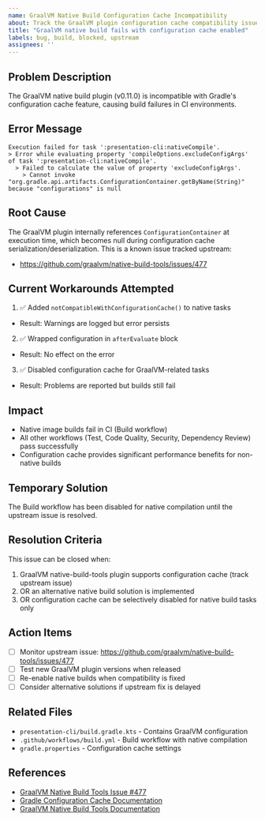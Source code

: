 ```yaml
---
name: GraalVM Native Build Configuration Cache Incompatibility
about: Track the GraalVM plugin configuration cache compatibility issue
title: "GraalVM native build fails with configuration cache enabled"
labels: bug, build, blocked, upstream
assignees: ''
---
```


## Problem Description

The GraalVM native build plugin (v0.11.0) is incompatible with Gradle's configuration cache feature, causing build failures in CI environments.

## Error Message

```
Execution failed for task ':presentation-cli:nativeCompile'.
> Error while evaluating property 'compileOptions.excludeConfigArgs' of task ':presentation-cli:nativeCompile'.
  > Failed to calculate the value of property 'excludeConfigArgs'.
    > Cannot invoke "org.gradle.api.artifacts.ConfigurationContainer.getByName(String)" because "configurations" is null
```

## Root Cause

The GraalVM plugin internally references `ConfigurationContainer` at execution time, which becomes null during configuration cache serialization/deserialization. This is a known issue tracked upstream:
- https://github.com/graalvm/native-build-tools/issues/477

## Current Workarounds Attempted

1. ✅ Added `notCompatibleWithConfigurationCache()` to native tasks
  - Result: Warnings are logged but error persists
  
2. ✅ Wrapped configuration in `afterEvaluate` block
  - Result: No effect on the error

3. ✅ Disabled configuration cache for GraalVM-related tasks
  - Result: Problems are reported but builds still fail

## Impact

- Native image builds fail in CI (Build workflow)
- All other workflows (Test, Code Quality, Security, Dependency Review) pass successfully
- Configuration cache provides significant performance benefits for non-native builds

## Temporary Solution

The Build workflow has been disabled for native compilation until the upstream issue is resolved.

## Resolution Criteria

This issue can be closed when:
1. GraalVM native-build-tools plugin supports configuration cache (track upstream issue)
2. OR an alternative native build solution is implemented
3. OR configuration cache can be selectively disabled for native build tasks only

## Action Items

- [ ] Monitor upstream issue: https://github.com/graalvm/native-build-tools/issues/477
- [ ] Test new GraalVM plugin versions when released
- [ ] Re-enable native builds when compatibility is fixed
- [ ] Consider alternative solutions if upstream fix is delayed

## Related Files

- `presentation-cli/build.gradle.kts` - Contains GraalVM configuration
- `.github/workflows/build.yml` - Build workflow with native compilation
- `gradle.properties` - Configuration cache settings

## References

- [GraalVM Native Build Tools Issue #477](https://github.com/graalvm/native-build-tools/issues/477)
- [Gradle Configuration Cache Documentation](https://docs.gradle.org/current/userguide/configuration_cache.html)
- [GraalVM Native Build Tools Documentation](https://graalvm.github.io/native-build-tools/latest/gradle-plugin.html)
